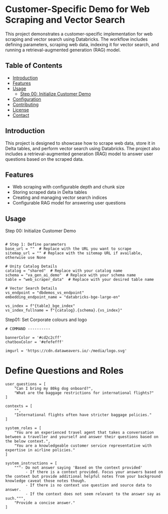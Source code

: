 # Customer-Specific Demo for Web Scraping and Vector Search

This project demonstrates a customer-specific implementation for web scraping and vector search using Databricks. The workflow includes defining parameters, scraping web data, indexing it for vector search, and running a retrieval-augmented generation (RAG) model.

## Table of Contents

- [Introduction](#introduction)
- [Features](#features)
- [Usage](#usage)
  - [Step 00: Initialize Customer Demo](#step-00-initialize-customer-demo)
- [Configuration](#configuration)
- [Contributing](#contributing)
- [License](#license)
- [Contact](#contact)

## Introduction

This project is designed to showcase how to scrape web data, store it in Delta tables, and perform vector search using Databricks. The project also includes a retrieval-augmented generation (RAG) model to answer user questions based on the scraped data.

## Features

- Web scraping with configurable depth and chunk size
- Storing scraped data in Delta tables
- Creating and managing vector search indices
- Configurable RAG model for answering user questions

## Usage
Step 00: Initialize Customer Demo
```# Initialize for Specific Customer Demo

# Step 1: Define parameters
base_url = ""  # Replace with the URL you want to scrape
sitemap_url = "" # Replace with the sitemap URL if available, otherwise use None

# Unity Catalog Details
catalog = "shared"  # Replace with your catalog name
schema = "va_gen_ai_demo"  # Replace with your schema name
table = "web_scraper_data"  # Replace with your desired table name

# Vector Search Details
vs_endpoint = "dbdemos_vs_endpoint"
embedding_endpoint_name = "databricks-bge-large-en"

vs_index = f"{table}_bge_index"
vs_index_fullname = f"{catalog}.{schema}.{vs_index}"
```

Step01: Set Corporate colours and logo
```Change the below settings in utils/model_utils.py
# COMMAND ----------

bannerColor = '#cd2c2cff'
chatboxColor = '#efefefff'

imgurl = 'https://cdn.dataweavers.io/-/media/logo.svg'
```

# Define Questions and Roles
```
user_questions = [
    "Can I bring my 80kg dog onboard?",
    "What are the baggage restrictions for international flights?"
]

contexts = [
    "",
    "International flights often have stricter baggage policies."
]

system_roles = [
    "You are an experienced travel agent that takes a conversation between a traveller and yourself and answer their questions based on the below context.",
    "You are a knowledgeable customer service representative with expertise in airline policies."
]

system_instructions = [
    """- Do not answer saying 'Based on the context provided'
         - If there is a context provided. Focus your answers based on the context but provide additional helpful notes from your background knowledge caveat those notes though.
         - If there is no context use question and source data to answer.
         - If the context does not seem relevant to the answer say as such.""",
    "Provide a concise answer."
]
```
